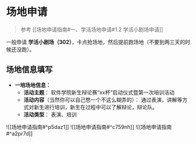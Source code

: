 
# 场地申请

> 参考 [[场地申请指南#一、学活场地申请#1.2 学活小剧场申请]]

一般申请 **学活小剧场（302）**，卡点抢场地，然后提前跑场地（不要到两三天的时候还没跑）。

## 场地信息填写

- **一培场地信息：**
	- **活动主题**：
		软件学院新生辩论赛“xx杯”启动仪式暨第一次培训活动
	- **活动内容**（当然你可以自己憋一个不这么糊弄的）：
		通过表演，讲解等方式对新生进行培训，新生在过程中可以了解辩论，辩论队。
	- **活动类型**：
		表演、培训

![[场地申请指南#^p5daz1]]
![[场地申请指南#^c759nh]]
![[场地申请指南#^a2pr7d]]
